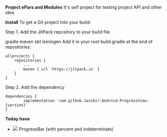 **Project ePars and Modules**
 It's self project for testing project API and other idea

**Install**
To get a Git project into your build:

Step 1. Add the JitPack repository to your build file

gradle
maven
sbt
leiningen
Add it in your root build.gradle at the end of repositories:

	allprojects {
		repositories {
			...
			maven { url 'https://jitpack.io' }
		}
	}
Step 2. Add the dependency

	dependencies {
	        implementation 'com.github.JastAir:Android-ProgressView:{version}'
	}


**Today have**
 - [![](https://jitpack.io/v/JastAir/Android-ProgressView.svg)](https://jitpack.io/#JastAir/Android-ProgressView)
 ProgressBar (with percent and indeterminate)

